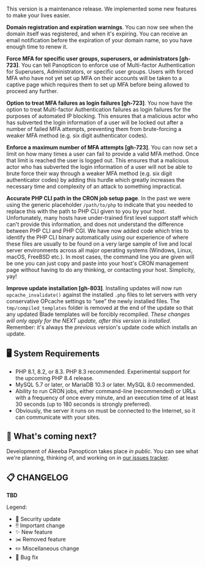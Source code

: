 This version is a maintenance release. We implemented some new features to make your lives easier.

**Domain registration and expiration warnings**. You can now see when the domain itself was registered, and when it's expiring. You can receive an email notification before the expiration of your domain name, so you have enough time to renew it.

**Force MFA for specific user groups, superusers, or administrators [gh-723]**. You can tell Panopticon to enforce use of Multi-factor Authentication for Superusers, Administrators, or specific user groups. Users with forced MFA who have not yet set up MFA on their accounts will be taken to a captive page which requires them to set up MFA before being allowed to proceed any further.

**Option to treat MFA failures as login failures [gh-723]**. You now have the option to treat Multi-factor Authentication failures as login failures for the purposes of automated IP blocking. This ensures that a malicious actor who has subverted the login information of a user will be locked out after a number of failed MFA attempts, preventing them from brute-forcing a weaker MFA method (e.g. six digit authenticator codes).

**Enforce a maximum number of MFA attempts [gh-723]**. You can now set a limit on how many times a user can fail to provide a valid MFA method. Once that limit is reached the user is logged out. This ensures that a malicious actor who has subverted the login information of a user will not be able to brute force their way through a weaker MFA method (e.g. six digit authenticator codes) by adding this hurdle which greatly increases the necessary time and complexity of an attack to something impractical.

**Accurate PHP CLI path in the CRON job setup page**. In the past we were using the generic placeholder `/path/to/php` to indicate that you needed to replace this with the path to PHP CLI given to you by your host. Unfortunately, many hosts have under-trained first level support staff which can't provide this information, and does not understand the difference between PHP CLI and PHP CGI. We have now added code which tries to identify the PHP CLI binary automatically using our experience of where these files are usually to be found on a very large sample of live and local server environments across all major operating systems (Windows, Linux, macOS, FreeBSD etc.). In most cases, the command line you are given will be one you can just copy and paste into your host's CRON management page without having to do any thinking, or contacting your host. Simplicity, yay!

**Improve update installation [gh-803]**. Installing updates will now run `opcache_invalidate()` against the installed `.php` files to let servers with very conservative OPcache settings to “see” the newly installed files. The `tmp/compiled_templates` folder is removed at the end of the update so that any updated Blade templates will be forcibly recompiled. _These changes will only apply for the NEXT update, after this version is installed_. Remember: it's always the _previous_ version's update code which installs an update.

## 🖥️ System Requirements

* PHP 8.1, 8.2, or 8.3. PHP 8.3 recommended. Experimental support for the upcoming PHP 8.4 release.
* MySQL 5.7 or later, or MariaDB 10.3 or later. MySQL 8.0 recommended.
* Ability to run CRON jobs, either command-line (recommended) or URLs with a frequency of once every minute, and an execution time of at least 30 seconds (up to 180 seconds is strongly preferred).
* Obviously, the server it runs on must be connected to the Internet, so it can communicate with your sites.

## 🔮 What's coming next?

Development of Akeeba Panopticon takes place _in public_. You can see what we're planning, thinking of, and working on in [our issues tracker](https://github.com/akeeba/panopticon/issues).

## 📋 CHANGELOG

**TBD**

Legend:

* 🚨 Security update
* ‼️ Important change
* ✨ New feature
* ✂️ Removed feature
* ✏️ Miscellaneous change
* 🐞 Bug fix
